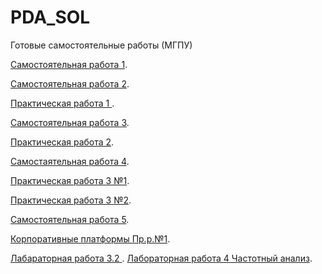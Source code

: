 # PDA_SOL
Готовые самостоятельные работы (МГПУ) 

[Самостоятельная работа 1](https://github.com/ponomarevaJV/PDA_SOL/blob/main/Самостоятельная_работа_1.ipynb).

[Самостоятельная работа 2](https://github.com/ponomarevaJV/PDA_SOL/blob/main/hw_2_numpy_(1).ipynb).  

[Практическая работа 1 ](https://github.com/ponomarevaJV/PDA_SOL/blob/main/ПР.%201..ipynb).

[Самостоятельная работа 3](https://github.com/ponomarevaJV/PDA_SOL/blob/main/CМ.%20№3%20.%20(3).ipynb).

[Практическая работа 2](https://github.com/ponomarevaJV/PDA_SOL/blob/main/Практическая%20работа%20№2.ipynb).

[Самостаятельная работа 4](https://github.com/ponomarevaJV/PDA_SOL/blob/main/hw_4_visualisation_(1).ipynb).

[Практическая работа 3 №1](https://github.com/ponomarevaJV/PDA_SOL/blob/main/ПЗ%203%20№1.ipynb).

[Практическая работа 3 №2](https://github.com/ponomarevaJV/PDA_SOL/blob/main/ПЗ%203%20№%202.ipynb).

[Самостоятельная работа 5](https://github.com/ponomarevaJV/PDA_SOL/blob/main/Самостоятельная%20работа%20№5%20.ipynb).

[Корпоративные платформы Пр.р.№1](https://github.com/ponomarevaJV/PDA_SOL/blob/main/1_2_Пр_р_.ipynb).

[Лабараторная работа 3.2 ](https://github.com/ponomarevaJV/PDA_SOL/blob/main/Опрос%20лб%203.2%20(Ответы)%20(1).xlsx).
[Лабораторная работа 4 Частотный анализ](https://github.com/ponomarevaJV/PDA_SOL/blob/main/LB%204.ipynb).
